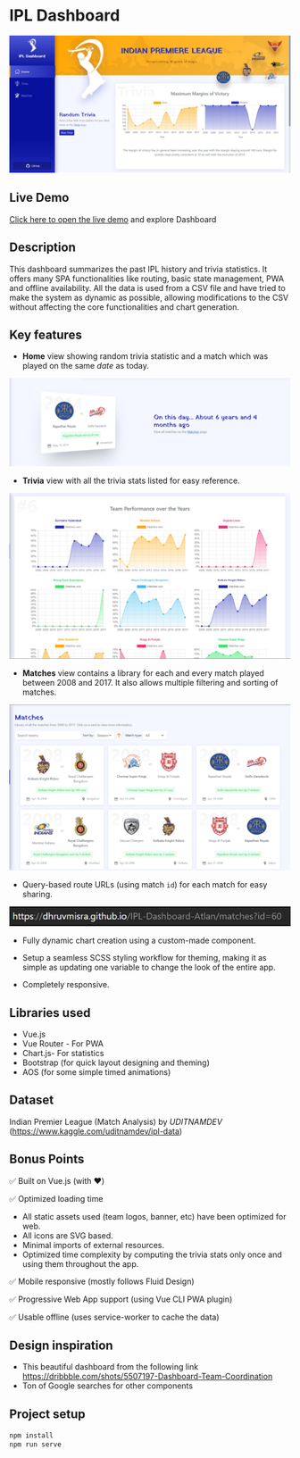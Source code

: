 # IPL Dashboard

<img src="readme_assets/banner.jpg">

## Live Demo

[Click here to open the live demo](https://khushpanchariya21.github.io/ipl-dashboard/)
and explore Dashboard

## Description

This dashboard summarizes the past IPL history and trivia statistics. It offers many SPA functionalities like routing, basic state management, PWA and offline availability. All the data is used from a CSV file and have tried to make the system as dynamic as possible, allowing modifications to the CSV without affecting the core functionalities and chart generation.

## Key features

* **Home** view showing random trivia statistic and a match which was played on the same *date* as today.
<img src="readme_assets/random-match.jpg">

* **Trivia** view with all the trivia stats listed for easy reference.
<img src="readme_assets/trivia.jpg">

* **Matches** view contains a library for each and every match played between 2008 and 2017. It also allows multiple filtering and sorting of matches.
<img src="readme_assets/matches.jpg">

* Query-based route URLs (using match `id`) for each match for easy sharing.
<img src="readme_assets/url.jpg">

* Fully dynamic chart creation using a custom-made component.

* Setup a seamless SCSS styling workflow for theming, making it as simple as updating one variable to change the look of the entire app.

* Completely responsive.
## Libraries used

* Vue.js 
* Vue Router - For PWA
* Chart.js- For statistics
* Bootstrap (for quick layout designing and theming)
* AOS (for some simple timed animations)

## Dataset

Indian Premier League (Match Analysis) by *UDITNAMDEV* (https://www.kaggle.com/uditnamdev/ipl-data)

## Bonus Points

✅ Built on Vue.js (with ❤)

✅ Optimized loading time 
* All static assets used (team logos, banner, etc) have been optimized for web.
* All icons are SVG based. 
* Minimal imports of external resources.
* Optimized time complexity by computing the trivia stats only once and using them throughout the app.

✅ Mobile responsive (mostly follows Fluid Design)

✅ Progressive Web App support (using Vue CLI PWA plugin)

✅ Usable offline (uses service-worker to cache the data)

## Design inspiration

* This beautiful dashboard from the following link https://dribbble.com/shots/5507197-Dashboard-Team-Coordination 
* Ton of Google searches for other components

## Project setup
```
npm install
npm run serve
```